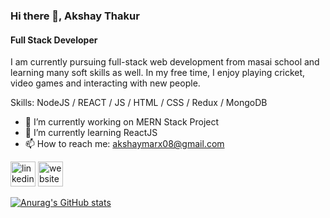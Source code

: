 ### Hi there 👋, Akshay Thakur
#### Full Stack Developer
I am currently pursuing full-stack web development from masai school and learning many soft skills as well.
In my free time, I enjoy playing cricket, video games and interacting with new people.

Skills: NodeJS / REACT / JS / HTML / CSS / Redux / MongoDB

- 🔭 I’m currently working on MERN Stack Project 
- 🌱 I’m currently learning ReactJS 
- 📫 How to reach me: akshaymarx08@gmail.com 


[<img src='https://cdn.jsdelivr.net/npm/simple-icons@3.0.1/icons/linkedin.svg' alt='linkedin' height='40'>](https://www.linkedin.com/in/https://www.linkedin.com/in/akshay-thakur-99619a217//)  [<img src='https://cdn.jsdelivr.net/npm/simple-icons@3.0.1/icons/icloud.svg' alt='website' height='40'>](akshayhimself.netlify.app)  

 

[![Anurag's GitHub stats](https://github-readme-stats.vercel.app/api?username=AkshayThakur1995)](https://github.com/anuraghazra/github-readme-stats)

<!--
**AkshayThakur1995/AkshayThakur1995** is a ✨ _special_ ✨ repository because its `README.md` (this file) appears on your GitHub profile.

Here are some ideas to get you started:

- 🔭 I’m currently working on ...
- 🌱 I’m currently learning ...
- 👯 I’m looking to collaborate on ...
- 🤔 I’m looking for help with ...
- 💬 Ask me about ...
- 📫 How to reach me: ...
- 😄 Pronouns: ...
- ⚡ Fun fact: ...
-->
